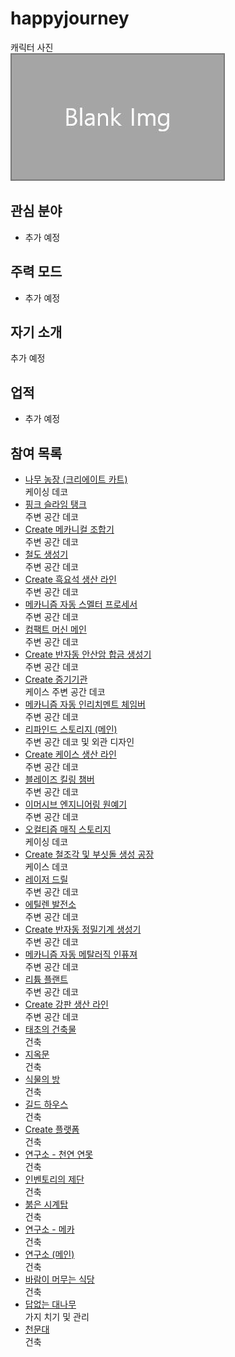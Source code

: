 # happyjourney

캐릭터 사진  
![캐릭터](../../asset/blank_img.jpg)

## 관심 분야

- 추가 예정

## 주력 모드

- 추가 예정

## 자기 소개

추가 예정

## 업적

- 추가 예정

## 참여 목록

<!-- player_desc_dest_open -->
- [나무 농장 (크리에이트 카트)](../systems/tree_farm_create_cart.md)  
케이싱 데코
- [핑크 슬라임 탱크](../systems/pink_slime_tank.md)  
주변 공간 데코
- [Create 메카니컬 조합기](../systems/create_mechanical_crafter.md)  
주변 공간 데코
- [철도 생성기](../systems/rail_generator.md)  
주변 공간 데코
- [Create 흑요석 생산 라인](../systems/create_obsidian_line.md)  
주변 공간 데코
- [메카니즘 자동 스멜터 프로세서](../systems/mk_auto_smeltery.md)  
주변 공간 데코
- [컴팩트 머신 메인](../systems/cm_compactmachine_main.md)  
주변 공간 데코
- [Create 반자동 안산암 합금 생성기](../systems/create_semiauto_andesite_alloy_maker.md)  
주변 공간 데코
- [Create 증기기관](../systems/create_steam_engine.md)  
케이스 주변 공간 데코
- [메카니즘 자동 인리치멘트 체임버](../systems/mk_auto_enrichment_chamber.md)  
주변 공간 데코
- [리파인드 스토리지 (메인)](../systems/rs_main.md)  
주변 공간 데코 및 외관 디자인
- [Create 케이스 생산 라인](../systems/create_case_line.md)  
주변 공간 데코
- [블레이즈 킬링 챔버](../systems/blaze_killing_chamber.md)  
주변 공간 데코
- [이머시브 엔지니어링 원예기](../systems/ie_garden_clothe.md)  
주변 공간 데코
- [오컬티즘 매직 스토리지](../systems/occultism_magic_storage.md)  
케이싱 데코
- [Create 철조각 및 부싯돌 생성 공장](../systems/create_iron_flint_steal_factory.md)  
케이스 데코
- [레이저 드릴](../systems/laser_drill.md)  
주변 공간 데코
- [에틸렌 발전소](../systems/mk_ethylene_generator.md)  
주변 공간 데코
- [Create 반자동 정밀기계 생성기](../systems/create_semiauto_refinedmachine_generator.md)  
주변 공간 데코
- [메카니즘 자동 메탈러직 인퓨져](../systems/mk_auto_metallurgic_infuser.md)  
주변 공간 데코
- [리튬 플랜트](../systems/mk_lithum_plant.md)  
주변 공간 데코
- [Create 강판 생산 라인](../systems/create_plate_line.md)  
주변 공간 데코
- [태초의 건축물](../buildings/primitive_building.md)  
건축
- [지옥문](../buildings/door_of_hell.md)  
건축
- [식물의 방](../buildings/room_of_plant.md)  
건축
- [길드 하우스](../buildings/guild_house.md)  
건축
- [Create 플랫폼](../buildings/create_platform.md)  
건축
- [연구소 - 천연 연못](../buildings/lab_pond.md)  
건축
- [인벤토리의 제단](../buildings/inventory_altar.md)  
건축
- [붉은 시계탑](../buildings/red_clocktower.md)  
건축
- [연구소 - 메카](../buildings/lab_meka_lab.md)  
건축
- [연구소 (메인)](../buildings/lab.md)  
건축
- [바람이 머무는 식당](../buildings/windy_restaurant.md)  
건축
- [답없는 대나무](../buildings/bamboo_hell.md)  
가지 치기 및 관리
- [천문대](../buildings/observatory.md)  
건축
<!-- player_desc_dest_close -->